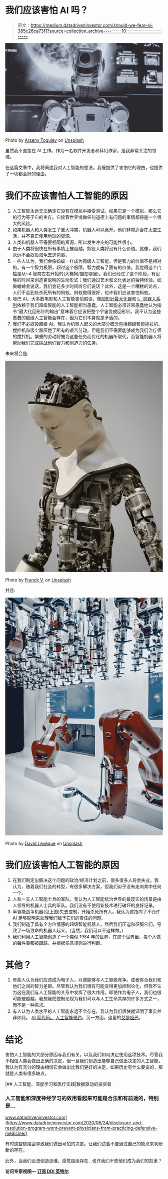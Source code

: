 # 我们应该害怕 AI 吗？

> 原文：<https://medium.datadriveninvestor.com/should-we-fear-ai-385c26ca73f1?source=collection_archive---------10----------------------->

![](img/46c10e62f0f12e87c9d62f8a5ff31698.png)

Photo by [Arseny Togulev](https://unsplash.com/@tetrakiss?utm_source=medium&utm_medium=referral) on [Unsplash](https://unsplash.com?utm_source=medium&utm_medium=referral)

虽然我不直接在 AI 工作。作为一名软件开发者和科幻作家，是我非常关注的领域。

在这篇文章中，我将阐述我对人工智能的想法。我既提供了害怕它的理由，也提供了一切都会好的理由。

# 我们不应该害怕人工智能的原因

1.  人工智能永远无法确定它没有在模拟中接受测试。如果它是一个模拟，那么它的行为等于它的生存。它接管世界或做任何道德上有问题的事情都将是一个很大的风险。
2.  如果机器人和人类发生了重大冲突，机器人可以离开。他们非常适合在太空生活，并不真正使用地球的资源。
3.  人类和机器人不需要相同的资源，所以发生冲突的可能性很小。
4.  由于人类将很快在所有事情上被超越，奴役人类将没有什么价值。就像，我们永远不会奴役海龟去送包裹。
5.  一些人认为，我们会像蚂蚁一样成为高级人工智能。但是智力的价值不是相对的。有一个智力极限，超过这个极限，智力就有了固有的价值。我觉得这个门槛是从~4 智商左右开始的(大概狗/猫在哪里)。我们已经过了这个阶段，有足够的时间来创造更聪明的生命形式；我们通过艺术和文化表达的独特体验。如果蟾蜍会说话，我们会花多少时间听它们说话？此外，这是一个糟糕的论点，人们不会到处杀死所有的蚂蚁。蚂蚁做得很好，也许我们应该害怕蚂蚁。
6.  哑巴 AI。大多数电影和人工智能害怕假设，像[回形针最大化器](https://en.wikipedia.org/wiki/Instrumental_convergence#Paperclip_maximizer)和 [I，机器人系列](https://en.wikipedia.org/wiki/I,_Robot)依赖于我们超级智能的人工智能相当愚蠢。人工智能必须非常愚蠢地认为指令“最大化回形针的输出”意味着它应该把整个宇宙变成回形针。我不认为这些愚蠢的超级人工智能会存在，因为它们本身就是矛盾的。
7.  我们不必奴役超级 AI。我认为机器人起义的大部分概念包括超级智能拖拉机、搅拌机和吸尘器厌倦了所有的艰苦劳动。但是我们不需要能够成为我们治疗师的搅拌机。繁重的劳动将被为这些任务而优化的机器所取代，而智能机器人将帮助我们完成挑战他们智力和创造力的任务。

未来将会是:

![](img/6f44e767a74b64667bdc24cacf20e3f0.png)

Photo by [Franck V.](https://unsplash.com/@franckinjapan?utm_source=medium&utm_medium=referral) on [Unsplash](https://unsplash.com?utm_source=medium&utm_medium=referral)

并且:

![](img/8994df536679f403830920acd3d46105.png)

Photo by [David Levêque](https://unsplash.com/@davidleveque?utm_source=medium&utm_medium=referral) on [Unsplash](https://unsplash.com?utm_source=medium&utm_medium=referral)

# 我们应该害怕人工智能的原因

1.  在我们制定出解决这个问题的政治/经济计划之前，很多很多人将会失业。我认为，随着我们社会的转型，有很多解决方案，但我们似乎没有走向其中任何一个。
2.  人和一支人工智能士兵的军队。我认为人工智能统治世界的最现实的场景是由人领导的机器人士兵的军队。我们没有不使用新技术进行破坏的良好记录。
3.  半智能战争机器(见上图)失去控制，开始杀死所有人。我认为这指向了不允许 AI 足够聪明来处理我们赋予它们的责任的问题。
4.  我们制造了具有全方位情感的超级智能机器人，然后我们压迫和征服它们，导致了一场致命的机器人起义。(当然，我们可以不这样做。)
5.  我们利用人工智能创造了一个类似 1984 年的世界，在这个世界里，每个人做的每件事都被跟踪，并根据任意规则进行判断。

# 其他？

1.  有些人认为我们应该成为电子人，以便能够与人工智能竞争。或者弥合我们和他们之间的智力差距。尽管我认为我们很有可能变得更加控制论化，但我不认为这在我们与人工智能的关系中发挥了很大作用。即使作为电子人，我们也很可能被超越。我想我把控制论视为我们可以与人工生命共存的许多方式之一，而不是一种需求。
2.  有人认为人类水平的人工智能永远不会存在。我认为我们很快就证明了事实并非如此。 [AI 写代码。](https://www.youtube.com/watch?v=fZSFNUT6iY8) [人工智能预约](https://www.youtube.com/watch?v=D5VN56jQMWM)。另一方面，这里的[艾是哑巴](https://www.ted.com/talks/janelle_shane_the_danger_of_ai_is_weirder_than_you_think/transcript?language=en)。

# 结论

害怕人工智能的大部分原因与我们有关。以及我们如何决定使用这项技术。尽管我不相信人类会做出正确的决定，但一旦我们创造出能够自己做出决定的人工智能，我认为有充分的理由相信它会做出比我们更好的决定。如果历史有什么要说的，那就是人类有很多缺点。

[](https://www.datadriveninvestor.com/2020/06/24/disclosure-and-resolution-program-wont-prevent-physicians-from-practicing-defensive-medicine/) [## 人工智能、深度学习和医疗实践|数据驱动的投资者

### 人工智能和深度神经学习的效用看起来可能是合法和有前途的，特别是…

www.datadriveninvestor.com](https://www.datadriveninvestor.com/2020/06/24/disclosure-and-resolution-program-wont-prevent-physicians-from-practicing-defensive-medicine/) 

有时这些缺陷会导致我们做出可怕的决定。让我们试着不要通过自己的缺点来判断新的存在。

此外，当我们设法创造思维，感觉超级存在…也许我们不使他们成为我们的奴隶？

**访问专家视图—** [**订阅 DDI 英特尔**](https://datadriveninvestor.com/ddi-intel)